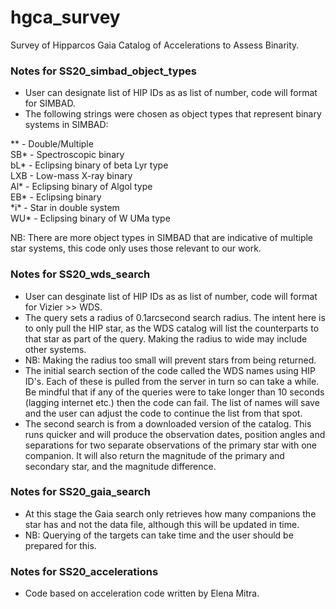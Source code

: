 # hgca_survey
Survey of Hipparcos Gaia Catalog of Accelerations to Assess Binarity.

### Notes for SS20_simbad_object_types
- User can designate list of HIP IDs as as list of number, code will format for SIMBAD. 
- The following strings were chosen as object types that represent binary systems in SIMBAD: 

** - Double/Multiple </br>
SB* - Spectroscopic binary </br>
bL* - Eclipsing binary of beta Lyr type </br>
LXB - Low-mass X-ray binary </br>
Al* - Eclipsing binary of Algol type </br>
EB* - Eclipsing binary </br>
\*i\* - Star in double system </br>
WU* - Eclipsing binary of W UMa type </br>

NB: There are more object types in SIMBAD that are indicative of multiple star systems, this code only uses those relevant to our work. 

### Notes for SS20_wds_search
- User can desginate list of HIP IDs as as list of number, code will format for Vizier >> WDS.
- The query sets a radius of 0.1arcsecond search radius. The intent here is to only pull the HIP star, as the WDS catalog will list the counterparts to that star as part of the query. Making the radius to wide may include other systems. 
- NB: Making the radius too small will prevent stars from being returned. 
- The initial search section of the code called the WDS names using HIP ID's. Each of these is pulled from the server in turn so can take a while. Be mindful that if any of the queries were to take longer than 10 seconds (lagging internet etc.) then the code can fail. The list of names will save and the user can adjust the code to continue the list from that spot. 
- The second search is from a downloaded version of the catalog. This runs quicker and will produce the observation dates, position angles and separations for two separate observations of the primary star with one companion. It will also return the magnitude of the primary and secondary star, and the magnitude difference. 

### Notes for SS20_gaia_search 
- At this stage the Gaia search only retrieves how many companions the star has and not the data file, although this will be updated in time. 
- NB: Querying of the targets can take time and the user should be prepared for this. 

### Notes for SS20_accelerations
- Code based on acceleration code written by Elena Mitra.
